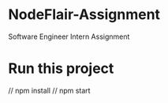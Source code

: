 # NodeFlair-Assignment
Software Engineer Intern Assignment

# Run this project
// npm install
// npm start

